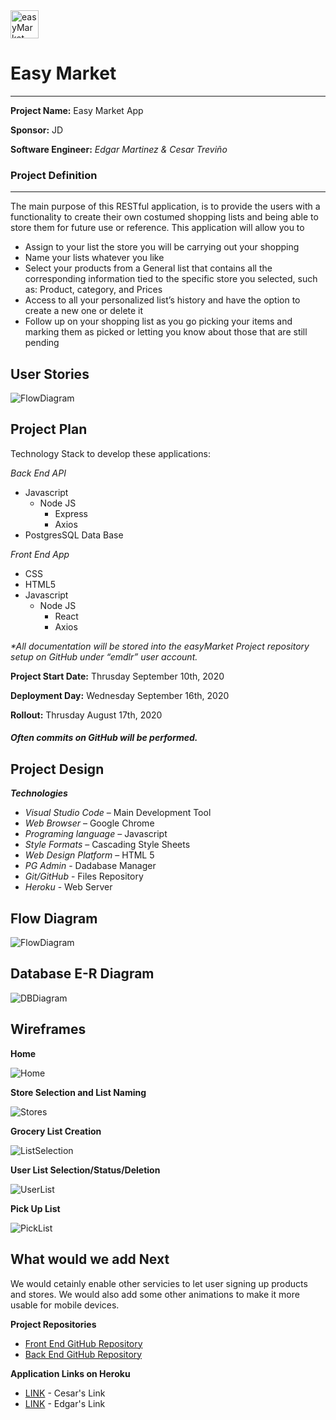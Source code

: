 <img src="https://github.com/emdlr/easymarket-frontend/blob/master/public/favicon.png" alt="easyMarket" width="45" height="45" />

# Easy Market
---
**Project Name:** Easy Market App

**Sponsor:** JD

**Software Engineer:** _Edgar Martinez & Cesar Treviño_

### Project Definition
---
The main purpose of this RESTful application, is to provide the users with a functionality to create their own costumed shopping lists and being able to store them for future use or reference.
This application will allow you to
- Assign to your list the store you will be carrying out your shopping
- Name your lists whatever you like
- Select your products from a General list that contains all the corresponding information tied to the specific store you selected, such as: Product, category, and Prices
- Access to all your personalized list’s history and have the option to create a new one or delete it
- Follow up on your shopping list as you go picking your items and marking them as picked or letting you know about those that are still pending

**User Stories**
---
![FlowDiagram](https://github.com/emdlr/easymarket-frontend/blob/master/public/user-stories.png)

**Project Plan**
---

Technology Stack to develop these applications:

 _Back End API_
- Javascript
  - Node JS
    - Express
    - Axios
- PostgresSQL Data Base

_Front End App_
- CSS
- HTML5
- Javascript
  - Node JS
    - React
    - Axios
    

 _*All documentation will be stored into the easyMarket Project repository setup on GitHub under “emdlr” user account._

**Project Start Date:** Thrusday September 10th, 2020

**Deployment Day:** Wednesday September 16th, 2020

**Rollout:** Thrusday August 17th, 2020

##### Often commits on GitHub will be performed.

**Project Design**
---

**_Technologies_**
- *Visual Studio Code* – Main Development Tool
- *Web Browser* – Google Chrome
- *Programing language* – Javascript
- *Style Formats* – Cascading Style Sheets
- *Web Design Platform* – HTML 5
- *PG Admin* - Dadabase Manager
- *Git/GitHub* - Files Repository
- *Heroku* - Web Server

**Flow Diagram**
---

![FlowDiagram](https://github.com/emdlr/easyMarket-backend/blob/master/documents/flowDiagram.png)

**Database E-R Diagram**
---

![DBDiagram](https://github.com/emdlr/easyMarket-backend/blob/master/documents/DBdiagram.png)

**Wireframes**
---

**Home**

![Home](https://github.com/emdlr/easymarket-frontend/blob/master/public/wf-home.png)

**Store Selection and List Naming**

![Stores](https://github.com/emdlr/easymarket-frontend/blob/master/public/wf-store.png)

**Grocery List Creation**

![ListSelection](https://github.com/emdlr/easymarket-frontend/blob/master/public/wf-create-list.png)

**User List Selection/Status/Deletion**

![UserList](https://github.com/emdlr/easymarket-frontend/blob/master/public/wf-user-lists.png)

**Pick Up List**

![PickList](https://github.com/emdlr/easymarket-frontend/blob/master/public/wf-pick-list.png)


**What would we add Next**
---

We would cetainly enable other servicies to let user signing up products and stores. We would also add some other animations to make it more usable for mobile devices.

**Project Repositories**
- [Front End GitHub Repository](https://github.com/emdlr/easymarket-frontend)
- [Back End GitHub Repository](https://github.com/emdlr/easyMarket-backend)

**Application Links on Heroku**
- [LINK](https://pethomeapp.herokuapp.com/) - Cesar's Link
- [LINK](https://pethomeapp.herokuapp.com/) - Edgar's Link
